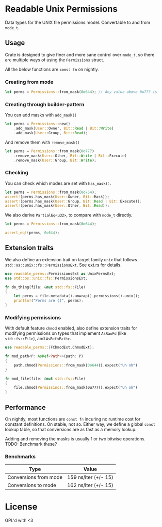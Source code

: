 # Readable Unix Permissions

Data types for the UNIX file permissions model. Convertable to and from `mode_t`.

## Usage

Crate is designed to give finer and more sane control over `mode_t`, so there are multiple ways of using the `Permissions` struct.

All the below functions are `const fn` on nightly.

### Creating from mode

``` rust
let perms = Permissions::from_mask(0o644); // Any value above 0u777 is truncated.
```

### Creating through builder-pattern

You can add masks with `add_mask()`
``` rust
let perms = Permissions::new()
	.add_mask(User::Owner, Bit::Read | Bit::Write)
	.add_mask(User::Group, Bit::Read);
```
And remove them with `remove_mask()`

``` rust
let perms = Permissions::from_mask(0o777)
	.remove_mask(User::Other, Bit::Write | Bit::Execute)
	.remove_mask(User::Group, Bit::Write);
```

### Checking 
You can check which modes are set with `has_mask()`.

``` rust
let perms = Permissions::from_mask(0o754);
assert!(perms.has_mask(User::Owner, Bit::Mask));
assert!(perms.has_mask(User::Group, Bit::Read | Bit::Execute));
assert!(perms.has_mask(User::Other, Bit::Read));
```

We also derive `PartialEq<u32>`, to compare with `mode_t` directly.

``` rust
let perms = Permissions::from_mask(0o644);

assert_eq!(perms, 0o644);
```

## Extension traits

We also define an extension trait on target family `unix` that follows `std::os::unix::fs::PermissionsExt`.
See [ext.rs] for details.

[ext.rs]: ./src/ext.rs

``` rust
use readable_perms::PermissionsExt as UnixPermsExt;
use std::os::unix::fs::PermissionsExt;

fn do_thing(file: &mut std::fs::File)
{
	let perms = file.metadata().unwrap().permissions().unix();
	println!("Perms are {}", perms);
}
```

### Modifying permissions
With default feature `chmod` enabled, also define extension traits for modifying permissions on types that implement `AsRawFd` (like `std::fs::File`), and `AsRef<Path>`.

``` rust
use readable_perms::{FChmodExt,ChmodExt};

fn mod_path<P: AsRef<Path>>(path: P)
{
	path.chmod(Permissions::from_mask(0o644)).expect("Uh oh")
}

fn mod_file(file: &mut std::fs::File)
{
	file.chmod(Permissinos::from_mask(0u777)).expect("Uh oh")
}
```

## Performance
On nightly, most functions are `const fn` incuring no runtime cost for constant definitions. On stable, not so. Either way, we define a global `const` lookup table, so that conversions are as fast as a memory lookup.

Adding and removing the masks is usually 1 or two bitwise operations. TODO: Benchmark these?

### Benchmarks

 | Type                  | Value                |
 |-----------------------|----------------------|
 | Conversions from mode | 159 ns/iter (+/- 15) |
 | Conversions to mode   | 162 ns/iter (+/- 15) |

# License
GPL'd with <3
